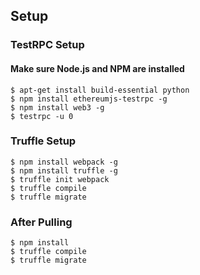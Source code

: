 
## Setup
### TestRPC Setup

#### Make sure Node.js and NPM are installed
```
$ apt-get install build-essential python
$ npm install ethereumjs-testrpc -g
$ npm install web3 -g
$ testrpc -u 0
```

### Truffle Setup
```
$ npm install webpack -g
$ npm install truffle -g
$ truffle init webpack
$ truffle compile
$ truffle migrate
```

### After Pulling
```
$ npm install
$ truffle compile
$ truffle migrate
```

